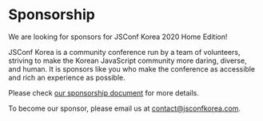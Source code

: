 # Sponsorship

We are looking for sponsors for JSConf Korea 2020 Home Edition!

JSConf Korea is a community conference run by a team of volunteers, striving to make the Korean JavaScript community more daring, diverse, and human. It is sponsors like you who make the conference as accessible and rich an experience as possible.

Please check [our sponsorship document](https://drive.google.com/file/d/1a6mU2TEjXOjXR1Ifr5PgmucITEsoLnMf/view?usp=sharing) for more details.

To become our sponsor, please email us at [contact@jsconfkorea.com](mailto:contact@jsconfkorea.com).
